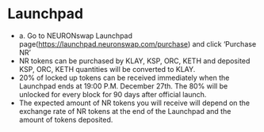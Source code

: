 # Launchpad

* a. Go to NEURONswap Launchpad page(https://launchpad.neuronswap.com/purchase) and click ‘Purchase NR’
* NR tokens can be purchased by KLAY, KSP, ORC, KETH and deposited KSP, ORC, KETH quantities will be converted to KLAY.
* 20% of locked up tokens can be received immediately when the Launchpad ends at 19:00 P.M. December 27th. The 80% will be unlocked for every block for 90 days after official launch.
* The expected amount of NR tokens you will receive will depend on the exchange rate of NR tokens at the end of the Launchpad and the amount of tokens deposited.

